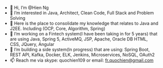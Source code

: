 - 👋 Hi, I’m @Hien Ng
- 👀 I’m interested in Java, Architect, Clean Code, Full Stack and Problem Solving
- 🌱 Here is the place to consolidate my knowledge that relates to Java and J2EE. Including (OCP, Core, Algorithm, Spring)
- 💞️ I’m working on a Fintech system(I have been taking in for 5 years) that are using Java, Spring 5, ActiveMQ, JSP, Apache, Oracle DB HTML, CSS, JQuery, Angular
- 💞️ I’m building a side system(In progress) that are using: Spring Boot, REST API, Kafka, Docker, ELK, Jenkins, Microservices, NoSQL, OAuth2
- 📫 Reach me via skype: quochien109 or email: fr.quochien@gmail.com

<!---
fly2015/fly2015 is a ✨ special ✨ repository because its `README.md` (this file) appears on your GitHub profile.
You can click the Preview link to take a look at your changes.
--->
